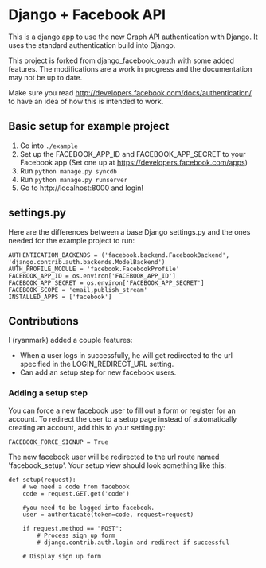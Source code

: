 # Django + Facebook API
This is a django app to use the new Graph API authentication with Django. It uses the standard authentication build into Django.

This project is forked from django_facebook_oauth with some added features. The modifications are a work in progress and the documentation may not be up to date.

Make sure you read http://developers.facebook.com/docs/authentication/ to have an idea of how this is intended to work.

## Basic setup for example project
1. Go into `./example`
2. Set up the FACEBOOK_APP_ID and FACEBOOK_APP_SECRET to your Facebook app (Set one up at https://developers.facebook.com/apps)
3. Run `python manage.py syncdb`
4. Run `python manage.py runserver`
5. Go to http://localhost:8000 and login!

## settings.py
Here are the differences between a base Django settings.py and the ones needed for the example project to run:

    AUTHENTICATION_BACKENDS = ('facebook.backend.FacebookBackend', 'django.contrib.auth.backends.ModelBackend')
    AUTH_PROFILE_MODULE = 'facebook.FacebookProfile'
    FACEBOOK_APP_ID = os.environ['FACEBOOK_APP_ID']
    FACEBOOK_APP_SECRET = os.environ['FACEBOOK_APP_SECRET']
    FACEBOOK_SCOPE = 'email,publish_stream'
    INSTALLED_APPS = ['facebook']

## Contributions
I (ryanmark) added a couple features:
- When a user logs in successfully, he will get redirected to the url specified in the LOGIN_REDIRECT_URL setting.
- Can add an setup step for new facebook users.

### Adding a setup step
You can force a new facebook user to fill out a form or register for an account. To redirect the user to a setup page instead of automatically creating an account, add this to your setting.py:

    FACEBOOK_FORCE_SIGNUP = True

The new facebook user will be redirected to the url route named
'facebook_setup'. Your setup view should look something like this:

    def setup(request):
        # we need a code from facebook
        code = request.GET.get('code')

        #you need to be logged into facebook.
        user = authenticate(token=code, request=request)

        if request.method == "POST":
            # Process sign up form
            # django.contrib.auth.login and redirect if successful

        # Display sign up form

